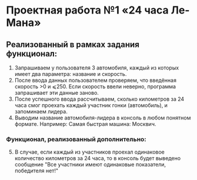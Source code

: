 # Проектная работа №1 «24 часа Ле-Мана»

## Реализованный в рамках задания функционал:

1. Запрашиваем у пользователя 3 автомобиля, каждый из которых имеет два параметра: название и скорость.
2. После ввода данных пользователем проверяем, что введённая скорость >0 и ⩽250. Если скорость ввели неверно, программа запрашивает эти данные заново.
3. После успешного ввода рассчитываем, сколько километров за 24 часа смог проехать каждый участник гонки (автомобиль), и запоминаем лидера.
4. Выводим название автомобиля-лидера в консоль в любом понятном формате. Например: Самая быстрая машина: Москвич.

### Функционал, реализованный дополнительно:

5. В случае, если каждый из участников проехал одинаковое количество километров за 24 часа, то в консоль будет выведено сообщение "Все участники имеют одинаковые показатели, победителя нет!"
